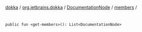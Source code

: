 [dokka](../../../index.md) / [org.jetbrains.dokka](../../index.md) / [DocumentationNode](../index.md) / [members](index.md) / [<get-members>](_get-members_.md)

# <get-members>

```
public fun <get-members>(): List<DocumentationNode>
```

